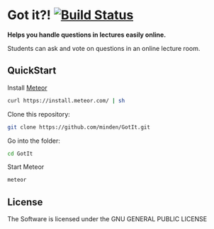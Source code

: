 # Got it?! [![Build Status](https://travis-ci.org/minden/GotIt.svg?branch=develop)](https://travis-ci.org/minden/GotIt)

**Helps you handle questions in lectures easily online.**

Students can ask and vote on questions in an online lecture room.



## QuickStart

Install [Meteor](https://www.meteor.com/install "The Meteor Website")
```bash
curl https://install.meteor.com/ | sh
```

Clone this repository: 
```bash
git clone https://github.com/minden/GotIt.git
```

Go into the folder: 
```bash
cd GotIt
```

Start Meteor
```bash
meteor
```



## License
The Software is licensed under the GNU GENERAL PUBLIC LICENSE
